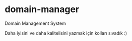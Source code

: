 # domain-manager
Domain Management System

Daha iyisini ve daha kalitelisini yazmak için kolları sıvadık :)
